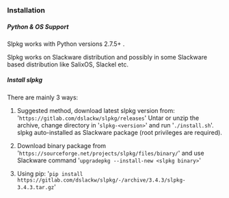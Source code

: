 ### Installation


##### Python & OS Support

Slpkg works with Python versions 2.7.5+ .

Slpkg works on Slackware distribution and possibly in some Slackware based
distribution like SalixOS, Slackel etc.


##### Install slpkg

There are mainly 3 ways:

1. Suggested method, download latest slpkg version from:
   '`https://gitlab.com/dslackw/slpkg/releases`'
   Untar or unzip the archive, change directory in '`slpkg-<version>`'
   and run '`./install.sh`'.
   slpkg auto-installed as Slackware package (root privileges are required).

2. Download binary package from '`https://sourceforge.net/projects/slpkg/files/binary/`'
   and use Slackware command '`upgradepkg --install-new <slpkg binary>`'

3. Using pip: '`pip install https://gitlab.com/dslackw/slpkg/-/archive/3.4.3/slpkg-3.4.3.tar.gz`'
